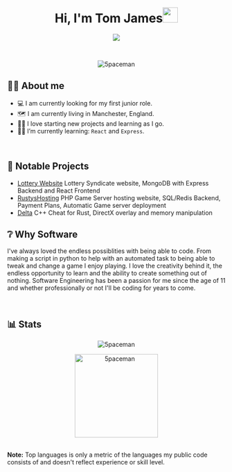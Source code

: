 <h1 align="center">Hi, I'm Tom James<img src="https://media.giphy.com/media/hvRJCLFzcasrR4ia7z/giphy.gif" width="35"></h1>
<p align="center">
  <a href="https://github.com/5paceman"><img src="Animation.gif"></a>
</p>


<br>

<p align="center"> 
	<img src="https://komarev.com/ghpvc/?username=5paceman&label=Profile%20views&color=0e75b6&style=plastic" alt="5paceman" />
</p>


## :sassy_man:  About me
- :computer: I am currently looking for my first junior role.
- :world_map: I am currently living in Manchester, England.
- :technologist: I love starting new projects and learning as I go.
- :student: I’m currently learning: `React` and `Express`.

<br>

## :key:  Notable Projects
- [Lottery Website](https://github.com/5paceman/Lotto-Website) Lottery Syndicate website, MongoDB with Express Backend and React Frontend 
- [RustysHosting](https://github.com/5paceman/RustysHosting) PHP Game Server hosting website, SQL/Redis Backend, Payment Plans, Automatic Game server deployment
- [Delta](https://github.com/5paceman/Delta) C++ Cheat for Rust, DirectX overlay and memory manipulation

## :grey_question: Why Software

I've always loved the endless possiblities with being able to code. From making a script in python to help with an automated task to being able to tweak and change a game I enjoy playing. I love the creativity behind it, the endless opportunity to learn and the ability to create something out of nothing. Software Engineering has been a passion for me since the age of 11 and whether professionally or not I'll be coding for years to come. 

<br>

## 📊 Stats
<p align="center"><img src="https://github-readme-streak-stats.herokuapp.com/?user=5paceman&theme=algolia" alt="5paceman" /></p>

<p align="center"><img src="https://github-readme-stats.vercel.app/api/top-langs?username=5paceman&langs_count=10&show_icons=true&locale=en&layout=compact&theme=algolia" alt="5paceman" height="192px"/></p>
  <br/>
  <b>Note:</b> Top languages is only a metric of the languages my public code consists of and doesn't reflect experience or skill level.
  </p>
<br/>

